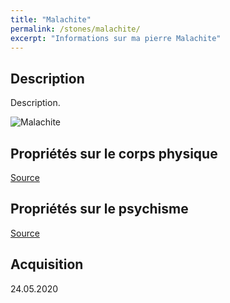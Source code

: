 ```yaml
---
title: "Malachite"
permalink: /stones/malachite/
excerpt: "Informations sur ma pierre Malachite"
---
```


## Description
Description.

![Malachite](/images/stones//images/Malachite_Kerstin_20200524.jpg.jpg "Malachite")

## Propriétés sur le corps physique


[Source](https://)


## Propriétés sur le psychisme


[Source](https://)

## Acquisition


24.05.2020
